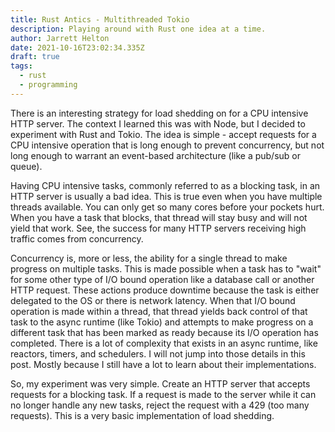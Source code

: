 ```yaml
---
title: Rust Antics - Multithreaded Tokio
description: Playing around with Rust one idea at a time.
author: Jarrett Helton
date: 2021-10-16T23:02:34.335Z
draft: true
tags:
  - rust
  - programming
---
```

There is an interesting strategy for load shedding on for a CPU intensive HTTP server. The context I learned this was with Node, but I decided to experiment with Rust and Tokio. The idea is simple - accept requests for a CPU intensive operation that is long enough to prevent concurrency, but not long enough to warrant an event-based architecture (like a pub/sub or queue).

Having CPU intensive tasks, commonly referred to as a blocking task, in an HTTP server is usually a bad idea. This is true even when you have multiple threads available. You can only get so many cores before your pockets hurt. When you have a task that blocks, that thread will stay busy and will not yield that work. See, the success for many HTTP servers receiving high traffic comes from concurrency. 

Concurrency is, more or less, the ability for a single thread to make progress on multiple tasks. This is made possible when a task has to "wait" for some other type of I/O bound operation like a database call or another HTTP request. These actions produce downtime because the task is either delegated to the OS or there is network latency. When that I/O bound operation is made within a thread, that thread yields back control of that task to the async runtime (like Tokio) and attempts to make progress on a different task that has been marked as ready because its I/O operation has completed. There is a lot of complexity that exists in an async runtime, like reactors, timers, and schedulers. I will not jump into those details in this post. Mostly because I still have a lot to learn about their implementations.

So, my experiment was very simple. Create an HTTP server that accepts requests for a blocking task. If a request is made to the server while it can no longer handle any new tasks, reject the request with a 429 (too many requests). This is a very basic implementation of load shedding.